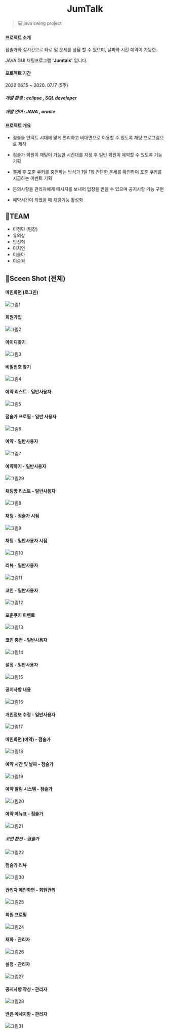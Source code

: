 



# <center>JumTalk</center> 

> :computer: java swing project





#### 프로젝트 소개 

점술가와 실시간으로 타로 및 운세를 상담 할 수 있으며, 날짜와 시간 예약이 가능한

JAVA GUI  채팅프로그램  **'Jumtalk'**  입니다. 



#### 프로젝트 기간

2020 06.15 ~ 2020. 07.17 (5주)



##### 개발 환경 : eclipse , SQL developer

##### 개발 언어 :  JAVA , oracle



#### 프로젝트 개요 

+ 점술을 언택트 시대에 맞게 편리하고 비대면으로 이용할 수 있도록 채팅 프로그램으로 제작

* 점술가 회원이 채팅이 가능한 시간대를 지정 후 일반 회원이 예약할 수 있도록 기능 기획

* 결제 후 포춘 쿠키를 충전하는 방식과 1일 1회 간단한 운세를 확인하며 포춘 쿠키를 지급하는 이벤트 기획

* 문의사항을 관리자에게 메시지를 보내어 답장을 받을 수 있으며 공지사항 기능 구현

* 예약시간이 되었을 때 채팅기능 활성화





## 📌TEAM  

* 이정민 (팀장)
* 유의상
* 안신혁
* 이지연
* 이슬아
* 이승원



## 📌Sceen Shot (전체)





#### 메인화면 (로그인)



![그림1](https://user-images.githubusercontent.com/67575406/105816207-5b677600-5ff7-11eb-903d-c5d3505c3fd1.png)





#### 회원가입



![그림2](https://user-images.githubusercontent.com/67575406/105816367-8d78d800-5ff7-11eb-97f8-d5ee4ca33a71.png)





#### 아이디찾기



![그림3](https://user-images.githubusercontent.com/67575406/105816996-5f47c800-5ff8-11eb-9e05-58f60304144a.png)





#### 비밀번호 찾기



![그림4](https://user-images.githubusercontent.com/67575406/105817004-61118b80-5ff8-11eb-96d6-5a3deb53dc8c.png)





#### 예약 리스트 - 일반사용자



![그림5](https://user-images.githubusercontent.com/67575406/105817228-a8981780-5ff8-11eb-9d7d-c8be077a87a1.png)





#### 점술가 프로필 - 일반 사용자



![그림6](https://user-images.githubusercontent.com/67575406/105817296-c2395f00-5ff8-11eb-92b9-e053c4286d4a.png)





#### 예약 - 일반사용자 

 

![그림7](https://user-images.githubusercontent.com/67575406/105818624-7edff000-5ffa-11eb-96db-86eed6ead0fc.png)





#### 예약하기 - 일반사용자



![그림29](https://user-images.githubusercontent.com/67575406/105818997-f0b83980-5ffa-11eb-824e-2ceb4dcae0f8.png)



#### 채팅방 리스트 - 일반사용자



![그림8](https://user-images.githubusercontent.com/67575406/105818625-7edff000-5ffa-11eb-8805-3d09978a4b20.png)





####  채팅 - 점술가 시점



![그림9](https://user-images.githubusercontent.com/67575406/105818628-7f788680-5ffa-11eb-9eec-f83d8e4feea5.png)





#### 채팅 - 일반사용자 시점

![그림10](https://user-images.githubusercontent.com/67575406/105818629-7f788680-5ffa-11eb-9e41-6aca4810fcd3.png)





#### 리뷰 - 일반사용자

![그림11](https://user-images.githubusercontent.com/67575406/105818630-80111d00-5ffa-11eb-9003-66899cb2ad9d.png)





#### 코인  - 일반사용자 

![그림12](https://user-images.githubusercontent.com/67575406/105818633-80111d00-5ffa-11eb-8318-bd6d0a6890ed.png)





#### 포춘쿠키 이벤트 

![그림13](https://user-images.githubusercontent.com/67575406/105818634-80a9b380-5ffa-11eb-8fd6-7620d6632059.png)





#### 코인 충전 - 일반사용자 

![그림14](https://user-images.githubusercontent.com/67575406/105818635-80a9b380-5ffa-11eb-8547-20a3275ccc99.png)





#### 설정 - 일반사용자 

![그림15](https://user-images.githubusercontent.com/67575406/105818638-81424a00-5ffa-11eb-8175-014d445550f9.png)





#### 공지사항 내용



![그림16](https://user-images.githubusercontent.com/67575406/105818641-81dae080-5ffa-11eb-9f75-8d6d1269543b.png)





#### 개인정보 수정 - 일반사용자 



![그림17](https://user-images.githubusercontent.com/67575406/105818643-81dae080-5ffa-11eb-809a-6504f7e87337.png)





#### 메인화면 (예약)  -  점술가 

![그림18](https://user-images.githubusercontent.com/67575406/105818600-7ab3d280-5ffa-11eb-81f9-ac37038b897b.png)



#### 예약 시간 및 날짜 - 점술가



![그림19](https://user-images.githubusercontent.com/67575406/105818602-7b4c6900-5ffa-11eb-81ca-88078876ce23.png)



#### 예약 알림 시스템 - 점술가

![그림20](https://user-images.githubusercontent.com/67575406/105818605-7be4ff80-5ffa-11eb-8b03-21e4482b331b.png)





#### 예약 메뉴표 - 점술가



![그림21](https://user-images.githubusercontent.com/67575406/105819779-f95d3f80-5ffb-11eb-9e65-7e1c4e557403.png)



##### 코인 환전 - 점술가

![그림22](https://user-images.githubusercontent.com/67575406/105818609-7c7d9600-5ffa-11eb-8412-489a544f27e6.png)



#### 점술가 리뷰

![그림30](https://user-images.githubusercontent.com/67575406/105819954-404b3500-5ffc-11eb-8065-a80d7e358912.png)





#### 관리자 메인화면 -  회원관리 



![그림25](https://user-images.githubusercontent.com/67575406/105818615-7daec300-5ffa-11eb-827b-87b8d973b36b.png)



#### 회원 프로필 



![그림24](https://user-images.githubusercontent.com/67575406/105818612-7d162c80-5ffa-11eb-974f-7b3a4d7045c1.png)





####  재화 - 관리자 


![그림26](https://user-images.githubusercontent.com/67575406/105818618-7daec300-5ffa-11eb-8aa2-10fb7c9fab85.png)



#### 설정 - 관리자

![그림27](https://user-images.githubusercontent.com/67575406/105818621-7e475980-5ffa-11eb-99d8-4c93c4ed7310.png)



#### 공지사항  작성  - 관리자 



![그림28](https://user-images.githubusercontent.com/67575406/105818622-7e475980-5ffa-11eb-939a-3a9e0e8a388f.png)



#### 받은 메세지함 - 관리자

![그림31](https://user-images.githubusercontent.com/67575406/105820407-df702c80-5ffc-11eb-9dd1-ec9f6bfa7cbf.png)



